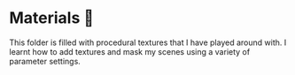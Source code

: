 # Materials :hammer:
This folder is filled with procedural textures that I have played around with. I learnt how to add textures and mask my scenes using a variety of parameter settings.
